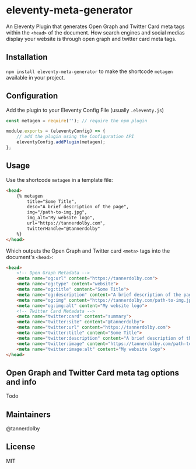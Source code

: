 # eleventy-meta-generator
An Eleventy Plugin that generates Open Graph and Twitter Card meta tags within the `<head>` of the document. How search engines and social medias display your website is through open graph and twitter card meta tags.

## Installation
`npm install eleventy-meta-generator` to make the shortcode `metagen` available in your project.

## Configuration
Add the plugin to your Eleventy Config File (usually `.eleventy.js`)

```js
const metagen = require(''); // require the npm plugin

module.exports = (eleventyConfig) => {
    // add the plugin using the Configuration API
    eleventyConfig.addPlugin(metagen);
};
```

## Usage
Use the shortcode `metagen` in a template file:

```html
<head>
    {% metagen
        title="Some Title",
        desc="A brief description of the page",
        img="/path-to-img.jpg",
        img_alt="My website logo",
        url="https://tannerdolby.com",
        twitterHandle="@tannerdolby" 
    %}
</head>
```

Which outputs the Open Graph and Twitter card `<meta>` tags into the document's `<head>`:

```html
<head>
    <!-- Open Graph Metadata -->
    <meta name="og:url" content="https://tannerdolby.com">
    <meta name="og:type" content="website">
    <meta name="og:title" content="Some Title">
    <meta name="og:description" content="A brief description of the page">
    <meta name="og:img" content="https://tannerdolby.com/path-to-img.jpg">
    <meta name="og:img:alt" content="My website logo">
    <!-- Twitter Card Metadata -->
    <meta name="twitter:card" content="summary">
    <meta name="twitter:site" content="@tannerdolby">
    <meta name="twitter:url" content="https://tannerdolby.com">
    <meta name="twitter:title" content="Some Title">
    <meta name="twitter:description" content="A brief description of the page">
    <meta name="twitter:image" content="https://tannerdolby.com/path-to-img.jpg">
    <meta name="twitter:image:alt" content="My website logo">
</head>
```

## Open Graph and Twitter Card meta tag options and info
Todo

## Maintainers
@tannerdolby

## License
MIT